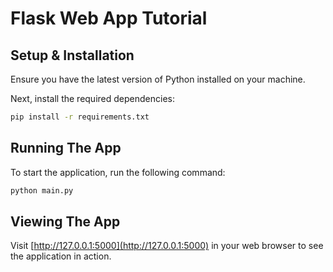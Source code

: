 

# Flask Web App Tutorial

## Setup & Installation

Ensure you have the latest version of Python installed on your machine.


Next, install the required dependencies:

```bash
pip install -r requirements.txt
```

## Running The App

To start the application, run the following command:

```bash
python main.py
```

## Viewing The App

Visit [http://127.0.0.1:5000](http://127.0.0.1:5000) in your web browser to see the application in action.


